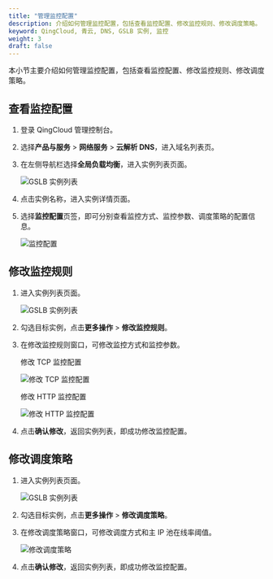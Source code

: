 ```yaml
---
title: "管理监控配置"
description: 介绍如何管理监控配置，包括查看监控配置、修改监控规则、修改调度策略。
keyword: QingCloud, 青云, DNS, GSLB 实例, 监控
weight: 3
draft: false
---
```


本小节主要介绍如何管理监控配置，包括查看监控配置、修改监控规则、修改调度策略。

## 查看监控配置

1. 登录 QingCloud 管理控制台。
2. 选择**产品与服务** > **网络服务** > **云解析 DNS**，进入域名列表页。
3. 在左侧导航栏选择**全局负载均衡**，进入实例列表页面。
   
   ![GSLB 实例列表](../_image/gslb_policy_list.png)

4. 点击实例名称，进入实例详情页面。
5. 选择**监控配置**页签，即可分别查看监控方式、监控参数、调度策略的配置信息。
   
   ![监控配置](../_image/check_monitor_config.png)

## 修改监控规则

1. 进入实例列表页面。
   
   ![GSLB 实例列表](../_image/gslb_policy_list.png)

2. 勾选目标实例，点击**更多操作** > **修改监控规则**。
3. 在修改监控规则窗口，可修改监控方式和监控参数。
   
    修改 TCP 监控配置
  
      ![修改 TCP 监控配置](../_image/modify_tcp_monitor.png)

    修改 HTTP 监控配置
    
      ![修改 HTTP 监控配置](../_image/modify_http_monitor.png)

4. 点击**确认修改**，返回实例列表，即成功修改监控配置。

## 修改调度策略

1. 进入实例列表页面。
   
   ![GSLB 实例列表](../_image/gslb_policy_list.png)

2. 勾选目标实例，点击**更多操作** > **修改调度策略**。
3. 在修改调度策略窗口，可修改调度方式和主 IP 池在线率阈值。
   
   ![修改调度策略](../_image/modify_scheduling_rules.png)

4. 点击**确认修改**，返回实例列表，即成功修改监控配置。
